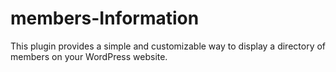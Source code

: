 # members-Information
This plugin provides a simple and customizable way to display a directory of members on your WordPress website.
